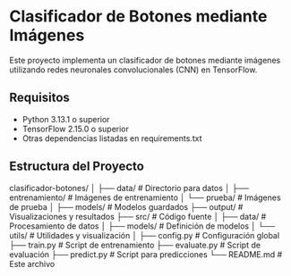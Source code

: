 # Clasificador de Botones mediante Imágenes

Este proyecto implementa un clasificador de botones mediante imágenes utilizando redes neuronales convolucionales (CNN) en TensorFlow.

## Requisitos

- Python 3.13.1 o superior
- TensorFlow 2.15.0 o superior
- Otras dependencias listadas en requirements.txt

## Estructura del Proyecto
clasificador-botones/
│
├── data/                      # Directorio para datos
│   ├── entrenamiento/         # Imágenes de entrenamiento
│   └── prueba/                # Imágenes de prueba
│
├── models/                    # Modelos guardados
├── output/                    # Visualizaciones y resultados
├── src/                       # Código fuente
│   ├── data/                  # Procesamiento de datos
│   ├── models/                # Definición de modelos
│   └── utils/                 # Utilidades y visualización
│
├── config.py                  # Configuración global
├── train.py                   # Script de entrenamiento
├── evaluate.py                # Script de evaluación
├── predict.py                 # Script para predicciones
└── README.md                  # Este archivo